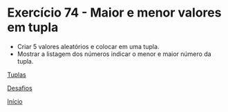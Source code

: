 # Exercício 74 - Maior e menor valores em tupla

- Criar 5 valores aleatórios e colocar em uma tupla.
- Mostrar a listagem dos números indicar o menor e maior número da tupla.

[Tuplas]()

[Desafios](https://github.com/NandesLima/python-codigos/tree/master/desafios)

[Início](https://github.com/NandesLima/python-codigos)
